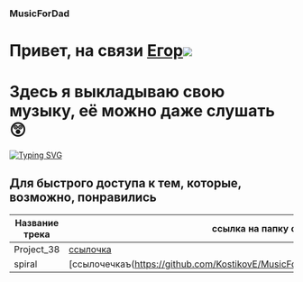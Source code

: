 ### MusicForDad
# Привет, на связи [Егор](https://github.com/KostikovE)![](https://github.com/blackcater/blackcater/raw/main/images/Hi.gif) 
# Здесь я выкладываю свою музыку, её можно даже слушать 😲


[![Typing SVG](https://readme-typing-svg.herokuapp.com?color=%2336BCF7&lines=Сейчас+я+пишу+эмбиент)](https://git.io/typing-svg)


## Для быстрого доступа к тем, которые, возможно, понравились
| Название трека  | ссылка на папку с файлом |
| ------------- | ------------- |
| Project_38  | [ссылочка](https://github.com/KostikovE/MusicForDad/blob/main/Music/Ambient/Project_38.flac)  |
| spiral  | [ссылочечкаъ(https://github.com/KostikovE/MusicForDad/blob/main/Music/Ambient/spiral.flac)  |
